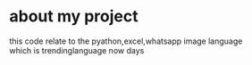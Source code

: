 

# about my project

this code relate to the pyathon,excel,whatsapp image language 
<br>
which is trendinglanguage now days
